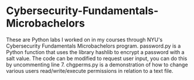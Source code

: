 # Cybersecurity-Fundamentals-Microbachelors
These are Python labs I worked on in my courses through NYU's Cybersecurity Fundamentals Microbachelors program.
password.py is a Python function that uses the library hashlib to encrypt a password with a salt value. The code can be modified to request user input, you can do this by uncommenting line 7.
chgperms.py is a demonstration of how to change various users read/write/execute permissions in relation to a text file.
